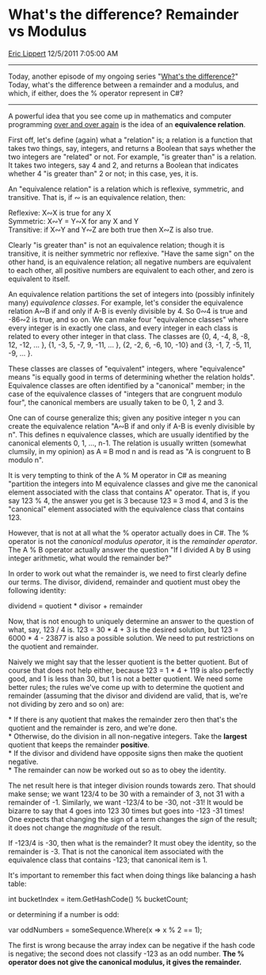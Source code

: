 <div id="page">

# What's the difference? Remainder vs Modulus

[Eric Lippert](https://social.msdn.microsoft.com/profile/Eric%20Lippert) 12/5/2011 7:05:00 AM

-----

<div id="content">

<div class="mine">

Today, another episode of my ongoing series "[What's the difference?](http://blogs.msdn.com/b/ericlippert/archive/tags/what_2700_s+the+difference_3f00_/)" Today, what's the difference between a remainder and a modulus, and which, if either, does the % operator represent in C\#?

-----

A powerful idea that you see come up in mathematics and computer programming [over and over again](http://blogs.msdn.com/b/ericlippert/archive/2010/02/08/making-the-code-read-like-the-spec.aspx) is the idea of an **equivalence relation**.

First off, let's define (again) what a "relation" is; a relation is a function that takes two things, say, integers, and returns a Boolean that says whether the two integers are "related" or not. For example, "is greater than" is a relation. It takes two integers, say 4 and 2, and returns a Boolean that indicates whether 4 "is greater than" 2 or not; in this case, yes, it is.

An "equivalence relation" is a relation which is reflexive, symmetric, and transitive. That is, if ∾ is an equivalence relation, then:

Reflexive: <span class="code">X∾X</span> is true for any <span class="code">X</span>  
Symmetric: <span class="code">X∾Y = Y∾X</span> for any <span class="code">X</span> and <span class="code">Y</span>  
Transitive: if <span class="code">X∾Y</span> and <span class="code">Y∾Z</span> are both true then <span class="code">X∾Z</span> is also true.

Clearly "is greater than" is not an equivalence relation; though it is transitive, it is neither symmetric nor reflexive. "Have the same sign" on the other hand, is an equivalence relation; all negative numbers are equivalent to each other, all positive numbers are equivalent to each other, and zero is equivalent to itself.

An equivalence relation partitions the set of integers into (possibly infinitely many) *equivalence classes*. For example, let's consider the equivalence relation <span class="code">A∾B</span> if and only if <span class="code">A-B</span> is evenly divisible by 4. So <span class="code">0∾4</span> is true and <span class="code">-86∾2</span> is true, and so on. We can make four "equivalence classes" where every integer is in exactly one class, and every integer in each class is related to every other integer in that class. The classes are <span class="code">{0, 4, -4, 8, -8, 12, -12, ... }</span>, <span class="code">{1, -3, 5, -7, 9, -11, ... }</span>, <span class="code">{2, -2, 6, -6, 10, -10}</span> and <span class="code">{3, -1, 7, -5, 11, -9, ... }</span>.

These classes are classes of "equivalent" integers, where "equivalence" means "is equally good in terms of determining whether the relation holds". Equivalence classes are often identified by a "canonical" member; in the case of the equivalence classes of "integers that are congruent modulo four", the canonical members are usually taken to be 0, 1, 2 and 3.

One can of course generalize this; given any positive integer n you can create the equivalence relation "<span class="code">A∾B</span> if and only if <span class="code">A-B</span> is evenly divisible by n". This defines n equivalence classes, which are usually identified by the canonical elements 0, 1, ..., n-1. The relation is usually written (somewhat clumsily, in my opinion) as <span class="code">A ≡ B mod n</span> and is read as "A is congruent to B modulo n".

It is very tempting to think of the <span class="code">A % M</span> operator in C\# as meaning "partition the integers into M equivalence classes and give me the canonical element associated with the class that contains A" operator. That is, if you say 123 % 4, the answer you get is 3 because <span class="code">123 ≡ 3 mod 4</span>, and 3 is the "canonical" element associated with the equivalence class that contains 123.

However, that is not at all what the <span class="code">%</span> operator actually does in C\#. The <span class="code">%</span> operator is not the *canonical modulus operator*, it is the *remainder operator*. The <span class="code">A % B</span> operator actually answer the question "If I divided A by B using integer arithmetic, what would the remainder be?"

In order to work out what the remainder is, we need to first clearly define our terms. The divisor, dividend, remainder and quotient must obey the following identity:

<span class="code">dividend = quotient \* divisor + remainder</span>

Now, that is not enough to uniquely determine an answer to the question of what, say, 123 / 4 is. 123 = 30 \* 4 + 3 is the desired solution, but 123 = 6000 \* 4 - 23877 is also a possible solution. We need to put restrictions on the quotient and remainder.

Naively we might say that the lesser quotient is the better quotient. But of course that does not help either, because 123 = 1 \* 4 + 119 is also perfectly good, and 1 is less than 30, but 1 is not a better quotient. We need some better rules; the rules we've come up with to determine the quotient and remainder (assuming that the divisor and dividend are valid, that is, we're not dividing by zero and so on) are:

\* If there is any quotient that makes the remainder zero then that's the quotient and the remainder is zero, and we're done.  
\* Otherwise, do the division in all non-negative integers. Take the **largest** quotient that keeps the remainder **positive**.  
\* If the divisor and dividend have opposite signs then make the quotient negative.  
\* The remainder can now be worked out so as to obey the identity.

The net result here is that integer division rounds towards zero. That should make sense; we want 123/4 to be 30 with a remainder of 3, not 31 with a remainder of -1. Similarly, we want -123/4 to be -30, not -31\! It would be bizarre to say that 4 goes into 123 30 times but goes into -123 -31 times\! One expects that changing the sign of a term changes the *sign* of the result; it does not change the *magnitude* of the result.

If -123/4 is -30, then what is the remainder? It must obey the identity, so the remainder is -3. That is not the canonical item associated with the equivalence class that contains -123; that canonical item is 1.

It's important to remember this fact when doing things like balancing a hash table:

<span class="code">int bucketIndex = item.GetHashCode() % bucketCount; </span>

or determining if a number is odd:

<span class="code">var oddNumbers = someSequence.Where(x =\> x % 2 == 1);</span>

The first is wrong because the array index can be negative if the hash code is negative; the second does not classify -123 as an odd number. **The <span class="code">%</span> operator does not give the canonical modulus, it gives the remainder.**

</div>

</div>

</div>

